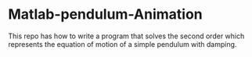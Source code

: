 # Matlab-pendulum-Animation
This repo has how to write a program that solves the second order which represents the equation of motion of a simple pendulum with damping.

